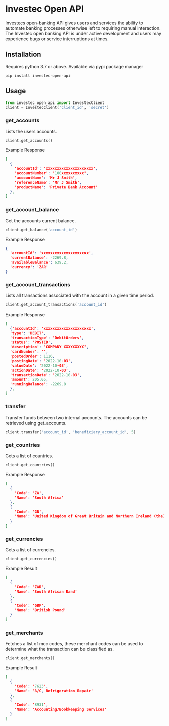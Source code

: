 # Investec Open API 
Investecs open-banking API gives users and services the ability to automate banking processes otherwise left to requiring manual interaction. The Investec open banking API is under active development and users may experience bugs or service interruptions at times.

## Installation

Requires python 3.7 or above. Available via pypi package manager 
```shell
pip install investec-open-api
```

## Usage

```python
from investec_open_api import InvestecClient
client = InvestecClient('client_id', 'secret')
```

### get_accounts
Lists the users accounts.

```python
client.get_accounts()
```
Example Response
```json
[
  {
    'accountId': 'xxxxxxxxxxxxxxxxxxxxx', 
    'accountNumber': '100xxxxxxxxxx', 
    'accountName': 'Mr J Smith', 
    'referenceName': 'Mr J Smith', 
    'productName': 'Private Bank Account'
  }, 
]
```
### get_account_balance
Get the accounts current balance.

```python
client.get_balance('account_id')
```
Example Response
```json
{
  'accountId': 'xxxxxxxxxxxxxxxxxxxxx', 
  'currentBalance': -2269.8, 
  'availableBalance': 639.2, 
  'currency': 'ZAR'
}
```

### get_account_transactions
Lists all transactions associated with the account in a given time period. 

```python
client.get_account_transactions('account_id')
```
Example Response
```json
[
  {'accountId': 'xxxxxxxxxxxxxxxxxxxxx', 
  'type': 'DEBIT', 
  'transactionType': 'DebitOrders', 
  'status': 'POSTED', 
  'description': 'COMPANY XXXXXXXXX', 
  'cardNumber': '', 
  'postedOrder': 1116, 
  'postingDate': '2022-10-03', 
  'valueDate': '2022-10-03', 
  'actionDate': '2022-10-03', 
  'transactionDate': '2022-10-03', 
  'amount': 205.05, 
  'runningBalance': -2269.8
  },
]
```
### transfer
Transfer funds between two internal accounts. The accounts can be retrieved using get_accounts.

```python
client.transfer('account_id', 'beneficiary_account_id', 5)
```

### get_countries
Gets a list of countries.

```python
client.get_countries()
```
Example Response
```json
[
  {
    'Code': 'ZA', 
    'Name': 'South Africa'
  }, 
  {
    'Code': 'GB', 
    'Name': 'United Kingdom of Great Britain and Northern Ireland (the)'
  }
]
```
### get_currencies
Gets a list of currencies.

```python
client.get_currencies()
```
Example Result
```json
[
  {
    'Code': 'ZAR', 
    'Name': 'South African Rand'
  }, 
  {
    'Code': 'GBP', 
    'Name': 'British Pound'
  }
]
```

### get_merchants
Fetches a list of mcc codes, these merchant codes can be used to determine what the transaction can be classified as.

```python
client.get_merchants()
```
Example Result
```json
[
  {
    'Code': '7623', 
    'Name': 'A/C, Refrigeration Repair'
  }, 
  {
    'Code': '8931', 
    'Name': 'Accounting/Bookkeeping Services'
  }
]
```